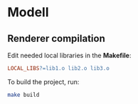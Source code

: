 # Modell

## Renderer compilation

Edit needed local libraries in the **Makefile**:

```Makefile
LOCAL_LIBS?=lib1.o lib2.o lib3.o
```

To build the project, run:

```bash
make build
```